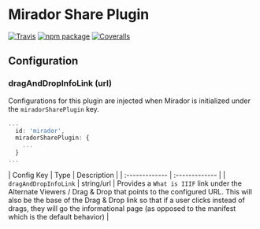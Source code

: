 # Mirador Share Plugin

[![Travis][build-badge]][build]
[![npm package][npm-badge]][npm]
[![Coveralls][coveralls-badge]][coveralls]

## Configuration

### dragAndDropInfoLink (url)

Configurations for this plugin are injected when Mirador is initialized under the `miradorSharePlugin` key.

```js
...
  id: 'mirador',
  miradorSharePlugin: {
    ...
  }
...
```

| Config Key | Type | Description |
| :------------- | :------------- |
| `dragAndDropInfoLink` | string/url | Provides a `What is IIIF` link under the Alternate Viewers / Drag & Drop that points to the configured URL. This will also be the base of the Drag & Drop link so that if a user clicks instead of drags, they will go the informational page (as opposed to the manifest which is the default behavior) |


[build-badge]: https://img.shields.io/travis/user/repo/master.png?style=flat-square
[build]: https://travis-ci.org/user/repo

[npm-badge]: https://img.shields.io/npm/v/npm-package.png?style=flat-square
[npm]: https://www.npmjs.org/package/npm-package

[coveralls-badge]: https://img.shields.io/coveralls/user/repo/master.png?style=flat-square
[coveralls]: https://coveralls.io/github/user/repo
